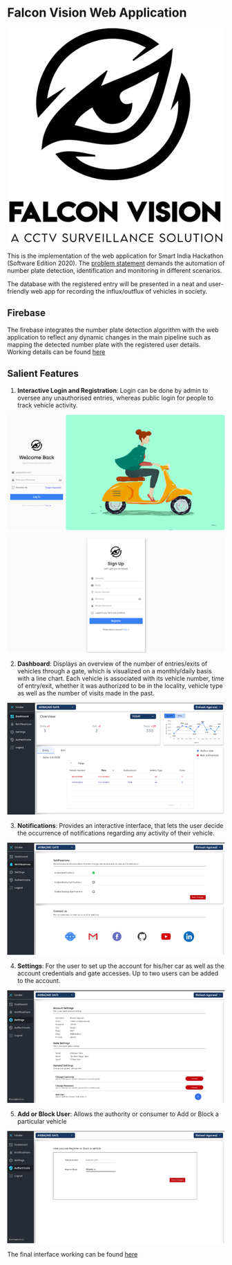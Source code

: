 # Falcon Vision Web Application

<p align="center">
  <img width="500" height="500" src="images/falcon_vision_logo.png">
</p>

This is the implementation of the web application for Smart India Hackathon (Software Edition 2020). The [problem statement](https://sih2020.sih.gov.in/nodal-centers/prin-l-n-welingkar-institute-of-management-development-research-weschool/) demands the automation of number plate detection, identification and monitoring in different scenarios. 

The database with the registered entry will be presented in a neat and user-friendly web app for recording the influx/outflux of vehicles in society.


## Firebase

The firebase integrates the number plate detection algorithm with the web application to reflect any dynamic changes in the main pipeline such as mapping the detected number plate with the registered user details. Working details can be found [here](https://drive.google.com/file/d/1d5iCLz8caoTTKYYxlhKmf1rZWejHspYS/view?usp=sharing)

## Salient Features

1. **Interactive Login and Registration**: Login can be done by admin to oversee any unauthorised entries, whereas public login for people to track vehicle activity.

![login](images/Login.png)

![register](images/Register.png)

2. **Dashboard**: Displays an overview of the number of entries/exits of vehicles through a gate, which is visualized on a monthly/daily basis with a line chart. Each vehicle is associated with its vehicle number, time of entry/exit, whether it was authorized to be in the locality, vehicle type as well as the number of visits made in the past.

![dashboard](images/dashboard.png)

3. **Notifications**: Provides an interactive interface, that lets the user decide the occurrence of notifications regarding any activity of their vehicle.

![notification](images/notification.png)

4. **Settings**: For the user to set up the account for his/her car as well as the account credentials and gate accesses. Up to two users can be added to the account.

![settings](images/settings.png)

5. **Add or Block User**: Allows the authority or consumer to Add or Block a particular vehicle 

![settings](images/authentication.png)

The final interface working can be found [here](https://drive.google.com/file/d/1BMA6nsOvdXIhl4wpWVG8JOcQKpyvZRZE/view?usp=sharing)
